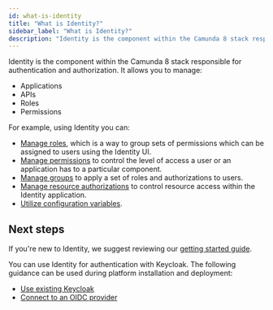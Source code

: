 ```yaml
---
id: what-is-identity
title: "What is Identity?"
sidebar_label: "What is Identity?"
description: "Identity is the component within the Camunda 8 stack responsible for authentication and authorization."
---
```


Identity is the component within the Camunda 8 stack responsible for authentication and authorization. It allows you to manage:

- Applications
- APIs
- Roles
- Permissions

For example, using Identity you can:

- [Manage roles](/self-managed/identity/user-guide/roles/manage-roles.md), which is a way to group sets of permissions which can be assigned to users using the Identity UI.
- [Manage permissions](/self-managed/identity/user-guide/roles/manage-permissions.md) to control the level of access a user or an application has to a particular component.
- [Manage groups](/self-managed/identity/user-guide/groups/manage-groups.md) to apply a set of roles and authorizations to users.
- [Manage resource authorizations](/self-managed/identity/user-guide/authorizations/managing-resource-authorizations.md) to control resource access within the Identity application.
- [Utilize configuration variables](/self-managed/identity/deployment/configuration-variables.md).

## Next steps

If you're new to Identity, we suggest reviewing our [getting started guide](./getting-started/install-identity.md).

You can use Identity for authentication with Keycloak. The following guidance can be used during platform installation and deployment:

- [Use existing Keycloak](/self-managed/setup/guides/using-existing-keycloak.md)
- [Connect to an OIDC provider](/self-managed/setup/guides/connect-to-an-oidc-provider.md)
